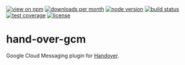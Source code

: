 [![view on npm](http://img.shields.io/npm/v/hand-over-gcm.svg?style=flat-square)](https://www.npmjs.com/package/hand-over-gcm)
[![downloads per month](http://img.shields.io/npm/dm/hand-over-gcm.svg?style=flat-square)](https://www.npmjs.com/package/hand-over-gcm)
[![node version](https://img.shields.io/badge/node-%3E=0.8-brightgreen.svg?style=flat-square)](https://nodejs.org/download)
[![build status](https://img.shields.io/travis/schwarzkopfb/hand-over-gcm.svg?style=flat-square)](https://travis-ci.org/schwarzkopfb/hand-over-gcm)
[![test coverage](https://img.shields.io/coveralls/schwarzkopfb/hand-over-gcm.svg?style=flat-square)](https://coveralls.io/github/schwarzkopfb/hand-over-gcm)
[![license](https://img.shields.io/npm/l/hand-over-gcm.svg?style=flat-square)](https://github.com/schwarzkopfb/hand-over-gcm/blob/master/LICENSE)

# hand-over-gcm

Google Cloud Messaging plugin for [Handover](https://npm.im/hand-over).

